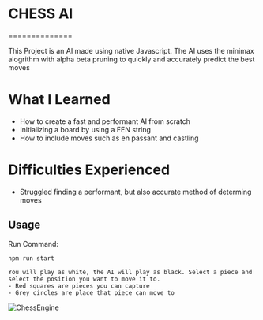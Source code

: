 

# CHESS AI
==============

This Project is an AI made using native Javascript. The AI uses the minimax alogrithm with alpha beta pruning to quickly and accurately predict the best moves

# What I Learned

* How to create a fast and performant AI from scratch
* Initializing a board by using a FEN string
* How to include moves such as en passant and castling

# Difficulties Experienced

* Struggled finding a performant, but also accurate method of determing moves

Usage
------------

Run Command:

	npm run start

	You will play as white, the AI will play as black. Select a piece and select the position you want to move it to.
	- Red squares are pieces you can capture
	- Grey circles are place that piece can move to

![ChessEngine](https://user-images.githubusercontent.com/57776596/216868224-17d4dc94-7294-44db-ada0-222722111d6a.png)
